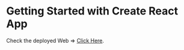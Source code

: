 # Getting Started with Create React App

Check the deployed Web => [Click Here](https://gleeful-palmier-45bc1e.netlify.app/).
